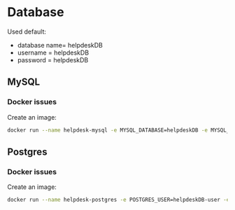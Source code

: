 # Database
Used default: 
 - database name= helpdeskDB
 - username = helpdeskDB
 - password = helpdeskDB

## MySQL

### Docker issues
Create an image:
```sh
docker run --name helpdesk-mysql -e MYSQL_DATABASE=helpdeskDB -e MYSQL_USER=helpdeskDB-user -e MYSQL_PASSWORD=helpdeskDB-pass -e MYSQL_ROOT_PASSWORD=root_user_pass -d -p 3306:3306 mysql:latest
```

## Postgres

### Docker issues
Create an image:
```sh
docker run --name helpdesk-postgres -e POSTGRES_USER=helpdeskDB-user -e POSTGRES_PASSWORD=helpdeskDB-pass -d -p 5432:5432 postgres
```